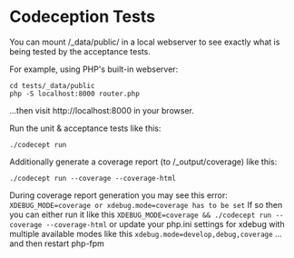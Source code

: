 # Codeception Tests
You can mount /_data/public/ in a local webserver to see exactly what is being tested by the acceptance tests.

For example, using PHP's built-in webserver:
```
cd tests/_data/public
php -S localhost:8000 router.php
```
...then visit http://localhost:8000 in your browser.

Run the unit & acceptance tests like this:
```
./codecept run
```

Additionally generate a coverage report (to /_output/coverage) like this:
```
./codecept run --coverage --coverage-html
```

During coverage report generation you may see this error:
```XDEBUG_MODE=coverage or xdebug.mode=coverage has to be set```
If so then you can either run it like this
```XDEBUG_MODE=coverage && ./codecept run --coverage --coverage-html```
or update your php.ini settings for xdebug with multiple available modes like this
```xdebug.mode=develop,debug,coverage```
... and then restart php-fpm